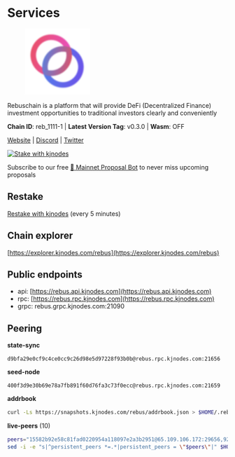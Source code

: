 # Services

<figure><img src="https://raw.githubusercontent.com/kj89/cosmos-images/main/logos/rebus.png" width="150" alt=""><figcaption></figcaption></figure>

Rebuschain is a platform that will provide DeFi (Decentralized Finance)  investment opportunities to traditional investors clearly and conveniently

**Chain ID**: reb_1111-1 | **Latest Version Tag**: v0.3.0 | **Wasm**: OFF

[Website](https://www.rebuschain.com) | [Discord](https://discord.gg/rebuschain) | [Twitter](https://twitter.com/RebusChain)

[![Stake with kjnodes](https://i.ibb.co/cr44Q8j/button-stake-with-kjnodes.png)](https://restake.app/rebus/rebusvaloper1vndzy8y55ylgpmmsc34uy8rm6kqlml6ffs9lrv)

Subscribe to our free [🤖 Mainnet Proposal Bot](https://t.me/kjnodes_proposal_bot) to never miss upcoming proposals

## Restake

[Restake with kjnodes](https://restake.app/rebus/rebusvaloper1vndzy8y55ylgpmmsc34uy8rm6kqlml6ffs9lrv) (every 5 minutes)
## Chain explorer
[https://explorer.kjnodes.com/rebus](https://explorer.kjnodes.com/rebus)

## Public endpoints

* api: [https://rebus.api.kjnodes.com](https://rebus.api.kjnodes.com)
* rpc: [https://rebus.rpc.kjnodes.com](https://rebus.rpc.kjnodes.com)
* grpc: rebus.grpc.kjnodes.com:21090

## Peering

**state-sync**

```text
d9bfa29e0cf9c4ce0cc9c26d98e5d97228f93b0b@rebus.rpc.kjnodes.com:21656
```

**seed-node**

```text
400f3d9e30b69e78a7fb891f60d76fa3c73f0ecc@rebus.rpc.kjnodes.com:21659
```

**addrbook**
```bash
curl -Ls https://snapshots.kjnodes.com/rebus/addrbook.json > $HOME/.rebusd/config/addrbook.json
```

**live-peers** (10)
```bash
peers="15582b92e58c81fad0220954a118097e2a3b2951@65.109.106.172:29656,92245ff5c7a4b293d2f0c7f9afca0ddad2e0fb52@65.108.244.178:26656,34e3178b6e0f25451fd690c15fc199d5a9bdfb9b@15.204.197.11:26656,ebc4d27be0c87f537b44250c2e22ad349dc59fb6@158.69.116.134:26656,dc1aac15f2d1071ecc9573e2b71a063eb125067e@51.91.30.160:26656,ab6a4ae2857ac05fa8f45b03871fa3945193fc61@46.4.81.204:35656,1749a8f0aa533fc92c1212366c22c0993fbb1545@51.178.47.116:26656,d3a8fdbe6776fc71998fa893abcd634461b52b19@65.109.92.241:40106,d9bfa29e0cf9c4ce0cc9c26d98e5d97228f93b0b@65.109.88.38:21656,17779ded6b3dc2f31d6c6f40cc6f07d802753ba7@78.47.153.128:26656"
sed -i -e "s|^persistent_peers *=.*|persistent_peers = \"$peers\"|" $HOME/.rebusd/config/config.toml
```
